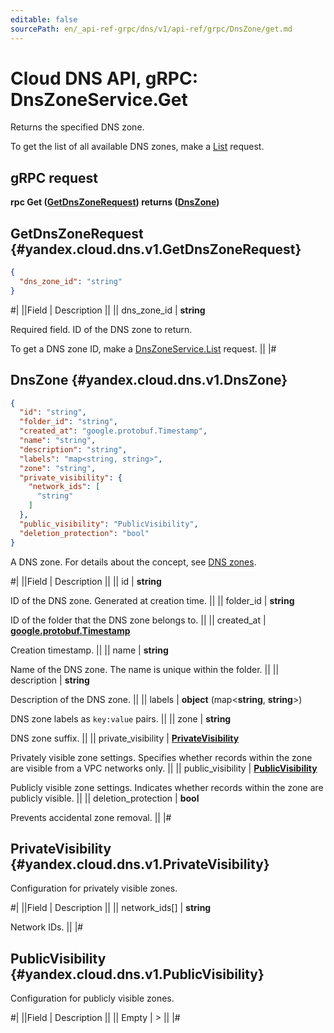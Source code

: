 ```yaml
---
editable: false
sourcePath: en/_api-ref-grpc/dns/v1/api-ref/grpc/DnsZone/get.md
---
```


# Cloud DNS API, gRPC: DnsZoneService.Get

Returns the specified DNS zone.

To get the list of all available DNS zones, make a [List](/docs/dns/api-ref/grpc/DnsZone/list#List) request.

## gRPC request

**rpc Get ([GetDnsZoneRequest](#yandex.cloud.dns.v1.GetDnsZoneRequest)) returns ([DnsZone](#yandex.cloud.dns.v1.DnsZone))**

## GetDnsZoneRequest {#yandex.cloud.dns.v1.GetDnsZoneRequest}

```json
{
  "dns_zone_id": "string"
}
```

#|
||Field | Description ||
|| dns_zone_id | **string**

Required field. ID of the DNS zone to return.

To get a DNS zone ID, make a [DnsZoneService.List](/docs/dns/api-ref/grpc/DnsZone/list#List) request. ||
|#

## DnsZone {#yandex.cloud.dns.v1.DnsZone}

```json
{
  "id": "string",
  "folder_id": "string",
  "created_at": "google.protobuf.Timestamp",
  "name": "string",
  "description": "string",
  "labels": "map<string, string>",
  "zone": "string",
  "private_visibility": {
    "network_ids": [
      "string"
    ]
  },
  "public_visibility": "PublicVisibility",
  "deletion_protection": "bool"
}
```

A DNS zone. For details about the concept, see [DNS zones](/docs/dns/concepts/dns-zone).

#|
||Field | Description ||
|| id | **string**

ID of the DNS zone. Generated at creation time. ||
|| folder_id | **string**

ID of the folder that the DNS zone belongs to. ||
|| created_at | **[google.protobuf.Timestamp](https://developers.google.com/protocol-buffers/docs/reference/google.protobuf#timestamp)**

Creation timestamp. ||
|| name | **string**

Name of the DNS zone.
The name is unique within the folder. ||
|| description | **string**

Description of the DNS zone. ||
|| labels | **object** (map<**string**, **string**>)

DNS zone labels as `key:value` pairs. ||
|| zone | **string**

DNS zone suffix. ||
|| private_visibility | **[PrivateVisibility](#yandex.cloud.dns.v1.PrivateVisibility)**

Privately visible zone settings.
Specifies whether records within the zone are visible from a VPC networks only. ||
|| public_visibility | **[PublicVisibility](#yandex.cloud.dns.v1.PublicVisibility)**

Publicly visible zone settings.
Indicates whether records within the zone are publicly visible. ||
|| deletion_protection | **bool**

Prevents accidental zone removal. ||
|#

## PrivateVisibility {#yandex.cloud.dns.v1.PrivateVisibility}

Configuration for privately visible zones.

#|
||Field | Description ||
|| network_ids[] | **string**

Network IDs. ||
|#

## PublicVisibility {#yandex.cloud.dns.v1.PublicVisibility}

Configuration for publicly visible zones.

#|
||Field | Description ||
|| Empty | > ||
|#